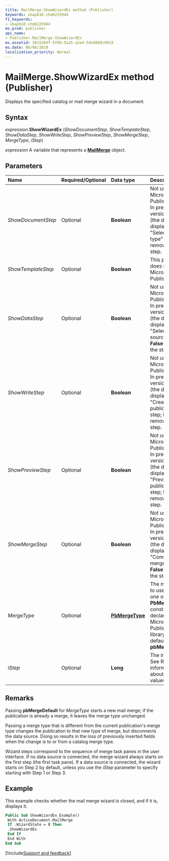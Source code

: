 ```yaml
---
title: MailMerge.ShowWizardEx method (Publisher)
keywords: vbapb10.chm6225944
f1_keywords:
- vbapb10.chm6225944
ms.prod: publisher
api_name:
- Publisher.MailMerge.ShowWizardEx
ms.assetid: 3815204f-5f09-5a25-a2e4-5de4889c9919
ms.date: 06/08/2019
localization_priority: Normal
---
```



# MailMerge.ShowWizardEx method (Publisher)

Displays the specified catalog or mail merge wizard in a document.


## Syntax

_expression_.**ShowWizardEx** (_ShowDocumentStep_, _ShowTemplateStep_, _ShowDataStep_, _ShowWriteStep_, _ShowPreviewStep_, _ShowMergeStep_, _MergeType_, _iStep_)

_expression_ A variable that represents a **[MailMerge](Publisher.MailMerge.md)** object.


## Parameters

|Name|Required/Optional|Data type|Description|
|:-----|:-----|:-----|:-----|
|_ShowDocumentStep_|Optional| **Boolean**|Not used in Microsoft Publisher 2007. In previous versions, **True** (the default) displayed the "Select a merge type" step; **False** removed the step.|
|_ShowTemplateStep_|Optional| **Boolean**| This parameter does not apply to Microsoft Publisher.|
|_ShowDataStep_|Optional| **Boolean**|Not used in Microsoft Publisher 2007. In previous versions, **True** (the default) displayed the "Select data source" step; **False** removed the step.|
|_ShowWriteStep_|Optional| **Boolean**|Not used in Microsoft Publisher 2007. In previous versions, **True** (the default) displayed the "Create your publication" step; **False** removed the step.|
|_ShowPreviewStep_|Optional| **Boolean**|Not used in Microsoft Publisher 2007. In previous versions, **True** (the default) displayed the "Preview your publication" step; **False** removed the step.|
|_ShowMergeStep_|Optional| **Boolean**|Not used in Microsoft Publisher 2007. In previous versions, **True** (the default) displayed the "Complete the merge" step; **False** removed the step.|
|_MergeType_|Optional| **[PbMergeType](Publisher.PbMergeType.md)** |The merge type to use. Can be one of the **PbMergeType** constants declared in the Microsoft Publisher type library. The default is **pbMergeDefault**.|
|_iStep_|Optional| **Long**|The initial step. See Remarks for information about default values.|

## Remarks

Passing **pbMergeDefault** for _MergeType_ starts a new mail merge; if the publication is already a merge, it leaves the merge type unchanged.

Passing a merge type that is different from the current publication's merge type changes the publication to that new type of merge, but disconnects the data source. Doing so results in the loss of previously inserted fields when the change is to or from a catalog merge type.

Wizard steps correspond to the sequence of merge task panes in the user interface. If no data source is connected, the merge wizard always starts on the first step (the first task pane). If a data source is connected, the wizard starts on Step 2 by default, unless you use the _iStep_ parameter to specify starting with Step 1 or Step 3.


## Example

This example checks whether the mail merge wizard is closed, and if it is, displays it.

```vb
Public Sub ShowWizardEx_Example() 
 With ActiveDocument.MailMerge 
 If .WizardState = 0 Then 
 .ShowWizardEx 
 End If 
 End With 
End Sub
```

[!include[Support and feedback](~/includes/feedback-boilerplate.md)]